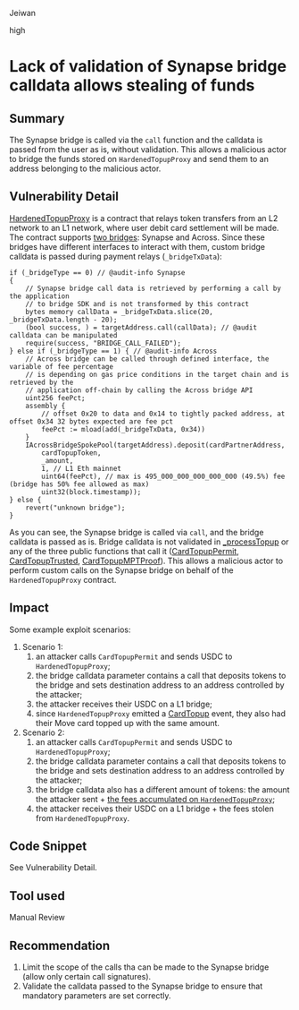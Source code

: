 Jeiwan

high

# Lack of validation of Synapse bridge calldata allows stealing of funds

## Summary
The Synapse bridge is called via the `call` function and the calldata is passed from the user as is, without validation. This allows a malicious actor to bridge the funds stored on `HardenedTopupProxy` and send them to an address belonging to the malicious actor.
## Vulnerability Detail
[HardenedTopupProxy](https://github.com/sherlock-audit/2022-10-mover/blob/main/cardtopup_contract/contracts/HardenedTopupProxy.sol#L68) is a contract that relays token transfers from an L2 network to an L1 network, where user debit card settlement will be made.  The contract supports [two bridges](https://github.com/sherlock-audit/2022-10-mover/blob/main/cardtopup_contract/contracts/HardenedTopupProxy.sol#L293): Synapse and Across. Since these bridges have different interfaces to interact with them, custom bridge calldata is passed during payment relays (`_bridgeTxData`):
```solidity
if (_bridgeType == 0) // @audit-info Synapse
{
    // Synapse bridge call data is retrieved by performing a call by the application
    // to bridge SDK and is not transformed by this contract
    bytes memory callData = _bridgeTxData.slice(20, _bridgeTxData.length - 20);
    (bool success, ) = targetAddress.call(callData); // @audit calldata can be manipulated
    require(success, "BRIDGE_CALL_FAILED");
} else if (_bridgeType == 1) { // @audit-info Across
    // Across bridge can be called through defined interface, the variable of fee percentage
    // is depending on gas price conditions in the target chain and is retrieved by the
    // application off-chain by calling the Across bridge API
    uint256 feePct;
    assembly {
        // offset 0x20 to data and 0x14 to tightly packed address, at offset 0x34 32 bytes expected are fee pct
        feePct := mload(add(_bridgeTxData, 0x34))
    }
    IAcrossBridgeSpokePool(targetAddress).deposit(cardPartnerAddress,
        cardTopupToken,
        _amount,
        1, // L1 Eth mainnet
        uint64(feePct), // max is 495_000_000_000_000_000 (49.5%) fee (bridge has 50% fee allowed as max)
        uint32(block.timestamp));
} else {
    revert("unknown bridge");
}
```

As you can see, the Synapse bridge is called via `call`, and the bridge calldata is passed as is. Bridge calldata is not validated in [_processTopup](https://github.com/sherlock-audit/2022-10-mover/blob/main/cardtopup_contract/contracts/HardenedTopupProxy.sol#L296) or any of the three public functions that call it ([CardTopupPermit](https://github.com/sherlock-audit/2022-10-mover/blob/main/cardtopup_contract/contracts/HardenedTopupProxy.sol#L1005), [CardTopupTrusted](https://github.com/sherlock-audit/2022-10-mover/blob/main/cardtopup_contract/contracts/HardenedTopupProxy.sol#L1031), [CardTopupMPTProof](https://github.com/sherlock-audit/2022-10-mover/blob/main/cardtopup_contract/contracts/HardenedTopupProxy.sol#L1056)).
This allows a malicious actor to perform custom calls on the Synapse bridge on behalf of the `HardenedTopupProxy` contract.
## Impact
Some example exploit scenarios:
1. Scenario 1:
    1. an attacker calls `CardTopupPermit` and sends USDC to `HardenedTopupProxy`;
    1. the bridge calldata parameter contains a call that deposits tokens to the bridge and sets destination address to an address controlled by the attacker;
    1. the attacker receives their USDC on a L1 bridge;
    1. since `HardenedTopupProxy` emitted a [CardTopup](https://github.com/sherlock-audit/2022-10-mover/blob/main/cardtopup_contract/contracts/HardenedTopupProxy.sol#L324) event, they also had their Move card topped up with the same amount.
1. Scenario 2:
    1. an attacker calls `CardTopupPermit` and sends USDC to `HardenedTopupProxy`;
    1. the bridge calldata parameter contains a call that deposits tokens to the bridge and sets destination address to an address controlled by the attacker;
    1. the bridge calldata also has a different amount of tokens: the amount the attacker sent + [the fees accumulated on `HardenedTopupProxy`](https://github.com/sherlock-audit/2022-10-mover/blob/main/cardtopup_contract/contracts/HardenedTopupProxy.sol#L319);
    1. the attacker receives their USDC on a L1 bridge + the fees stolen from `HardenedTopupProxy`.
## Code Snippet
See Vulnerability Detail.
## Tool used
Manual Review
## Recommendation
1. Limit the scope of the calls tha can be made to the Synapse bridge (allow only certain call signatures).
1. Validate the calldata passed to the Synapse bridge to ensure that mandatory parameters are set correctly.